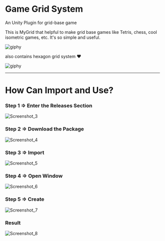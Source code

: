 # Game Grid System

An Unity Plugin for grid-base game

This is MyGrid that helpful to make grid base games like Tetris, chess, cool isometric games, etc.
It's so simple and useful. 

![giphy](https://user-images.githubusercontent.com/28481044/158610037-ddbf7813-9cb9-4ca4-a150-f2c635f658b7.gif)


also contains hexagon grid system ❤

![giphy](https://user-images.githubusercontent.com/28481044/159025773-de70eb8b-8864-437f-8f72-a4b9e001cae7.gif)

____________________________________

# How Can Import and Use?

### Step 1 => Enter the Releases Section
![Screenshot_3](https://user-images.githubusercontent.com/28481044/163728811-3648e7c9-0381-4e6a-a7e6-e43ebf0a6ec8.png)

### Step 2 => Download the Package
![Screenshot_4](https://user-images.githubusercontent.com/28481044/163728815-d5b27290-8dc1-487f-815b-f1d767512eba.png)

### Step 3 => Import
![Screenshot_5](https://user-images.githubusercontent.com/28481044/163728818-f0ae7af0-ab53-4eb8-86fc-7f1006006e10.png)

### Step 4 => Open Window
![Screenshot_6](https://user-images.githubusercontent.com/28481044/163728819-973a6865-dc7f-4d97-9ee7-589b13b61b12.png)

### Step 5 => Create
![Screenshot_7](https://user-images.githubusercontent.com/28481044/163728820-d66678a9-05d5-4422-a22a-c37faff26716.png)

### Result
![Screenshot_8](https://user-images.githubusercontent.com/28481044/163728828-cf12118c-dd4e-4a42-955d-323a42e79374.png)
